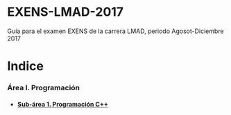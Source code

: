 # EXENS-LMAD-2017 #
Guía para el examen EXENS de la carrera LMAD, periodo Agosot-Diciembre 2017

# Indice #
### Área I. Programación ##
* #### [Sub-área 1. Programación C++](Area1/Subarea1.md) ####
